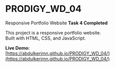 # PRODIGY_WD_04
Responsive Portfolio Website
**Task 4 Completed**

This project is a responsive portfolio website.  
Built with HTML, CSS, and JavaScript.

**Live Demo:**  
[https://abdulkerimn.github.io/PRODIGY_WD_04/](https://abdulkerimn.github.io/PRODIGY_WD_04/)
